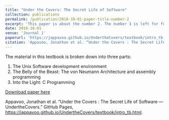 ```yaml
---
title: "Under the Covers: The Secret Life of Software"
collection: publications
permalink: /publication/2010-10-01-paper-title-number-2
excerpt: 'This paper is about the number 2. The number 3 is left for future work.'
date: 2010-10-01
venue: 'Journal 1'
paperurl: 'https://jappavoo.github.io/UndertheCovers/textbook/intro_tb.html'
citation: 'Appavoo, Jonathan et al. “Under the Covers : The Secret Life of Software — UndertheCovers". https://jappavoo.github.io/UndertheCovers/textbook/intro_tb.htm” GitHub Pages.'
---
```


The material in this textbook is broken down into three parts:
1. The Unix Software development environment
2. The Belly of the Beast: The von Neumann Architecture and assembly programming
3. Into the Light: C Programming

[Download paper here](http://academicpages.github.io/files/paper2.pdf)

Appavoo, Jonathan et al. “Under the Covers : The Secret Life of Software — UndertheCovers.” GitHub Pages, https://jappavoo.github.io/UndertheCovers/textbook/intro_tb.html.
